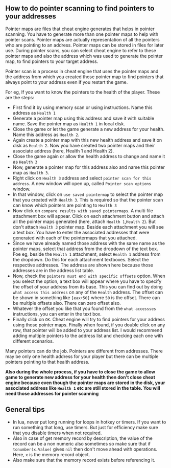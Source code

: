 ## How to do pointer scanning to find pointers to your addresses
Pointer maps are files that cheat engine generates that helps in pointer scanning. You have to generate more than one pointer maps to help with pointer scans. Pointer maps are actually representation of all the pointers who are pointing to an address. Pointer maps can be stored in files for later use. During pointer scans, you can select cheat engine to refer to these pointer maps and also the address which was used to generate the pointer map, to find pointers to your target address.

Pointer scan is a process in cheat engine that uses the pointer maps and the address from which you created those pointer map to find pointers that always point to your address even if you restart the game.


For eg, If you want to know the pointers to the health of the player. These are the steps: 
* First find it by using memory scan or using instructions. Name this address as `Health 1`
* Generate a pointer map using this address and save it with  suitable name. Save the pointer map as `Health 1` in local disk.
* Close the game or let the game generate a new address for your health. Name this address as `Health 2`.
* Again create a pointer map with this new health address and save it on disk as `Health 2`.
  Now you have created two pointer maps and their associate address (here, Health 1 and Health 2).
* Close the game again or allow the health address to change and name it as `Health 3`
* Now, generate a pointer map for this address also and name this pointer map as `Health 3`.
* Right click on `Health 3` address and select `pointer scan for this address`.
  A new window will open up, called `Pointer scan options` window.
* In that window, click on  `use saved pointermap` to select the pointer map that you created with `Health 3`.
  This is required so that the pointer scan can know which pointers are pointing to `Health 3`
* Now click on `compare results with saved pointermaps`.
  A multi file attachment box will appear.
  Click on each attachment button and attach all the pointer maps generated (here, attach `Health 1`,`Health 2`). But don't attach `Health 3` pointer map.
  Beside each attachment you will see a text box. You have to enter the associated addresses that were generated with each of the pointermaps that you attached.
* Since we have already named those address with the same name as the pointer maps, select that address from the dropdown of the text box. Foe eg, beside the `Health 1` attachment, select `Health 1` address from the dropdown. Do this for each attachment textboxes. Select the respective addresses. The address are shown here because those addresses are in the address list table.
* Now, check the `pointers must end with specific offsets` option.
  When you select the option, a text box will appear where you have to specify the offset of your address from its base. This you can find out by doing `what access this address` on any of the `Health` address. The offset can be shown in something like `[eax+50]` where `50` is the offset. There can be multiple offsets also. There can zero offset also.
* Whatever the offset you like that you found from the `what accessses` instructions, you can enter in the text box.
* Finally click on `OK`.
  Cheat engine will try to find pointers for your address using those pointer maps. Finally when found, if you double click on any row, that pointer will be added to your address list. I would recommend adding multiple pointers to the address list and checking each one with different scenarios.

Many pointers can do the job. Pointers are different from addresses. There may be only one health address for your player but there can be multiple pointers pointing to that health address. 


**Also during the whole process, if you have to close the game to allow game to generate new address for your health then don't close cheat engine because even though the pointer maps are stored in the disk, your associated address like `Health 1` etc are still stored in the table. You will need those addresses for pointer scanning**  


## General tips

* In lua, never put long running for loops in hotkey or timers. If you want to run something that long, use timers. But just for efficiency make sure that you disable timers when not required.
* Also in case of get memory record by description, the value of the record can be a non numeric also sometimes so make sure that if `tonumber(x.Value)` gives `nil` then don't move ahead with operations. Here, `x` is the memory record object.
* Also make sure that the memory record exists before referencing it.
